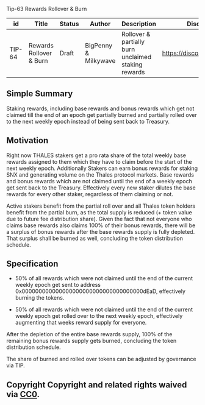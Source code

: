 Tip-63 Rewards Rollover & Burn

| id | Title | Status | Author | Description | Discussions to | Created |
 | ----------- | ----------- | ----------- | ----------- | ----------- | ----------- | ----------- | 
| TIP-64 | Rewards Rollover & Burn | Draft | BigPenny & Milkywave | Rollover & partially burn unclaimed staking rewards | https://discord.gg/ZK89ZkDZwT | 2022-07-03



## Simple Summary
Staking rewards, including base rewards and bonus rewards which get not claimed till the end of an epoch get partially burned and partially rolled over to the next weekly epoch instead of being sent back to Treasury.


## Motivation
Right now THALES stakers get a pro rata share of the total weekly base rewards assigned to them which they have to claim before the start of the next weekly epoch. Additionally Stakers can earn bonus rewards for staking SNX and generating volume on the Thales protocol markets. Base rewards and bonus rewards which are not claimed until the end of a weekly epoch get sent back to the Treasury. Effectively every new staker dilutes the base rewards for every other staker, regardless of them claiming or not.

Active stakers benefit from the partial roll over and all Thales token holders benefit from the partial burn, as the total supply is reduced (+ token value due to future fee distribution share). Given the fact that not everyone who claims base rewards also claims 100% of their bonus rewards, there will be a surplus of bonus rewards after the base rewards supply is fully depleted. That surplus shall be burned as well, concluding the token distribution schedule.

## Specification
* 50% of all rewards which were not claimed until the end of the current weekly epoch get sent to address 0x000000000000000000000000000000000000dEaD, effectively burning the tokens.

* 50% of all rewards which were not claimed until the end of the current weekly epoch get rolled over to the next weekly epoch, effectively augmenting that weeks reward supply for everyone.

After the depletion of the entire base rewards supply, 100% of the remaining bonus rewards supply gets burned, concluding the token distribution schedule.

The share of burned and rolled over tokens can be adjusted by governance via TIP.

## Copyright Copyright and related rights waived via [CC0](https://creativecommons.org/publicdomain/zero/1.0/).
